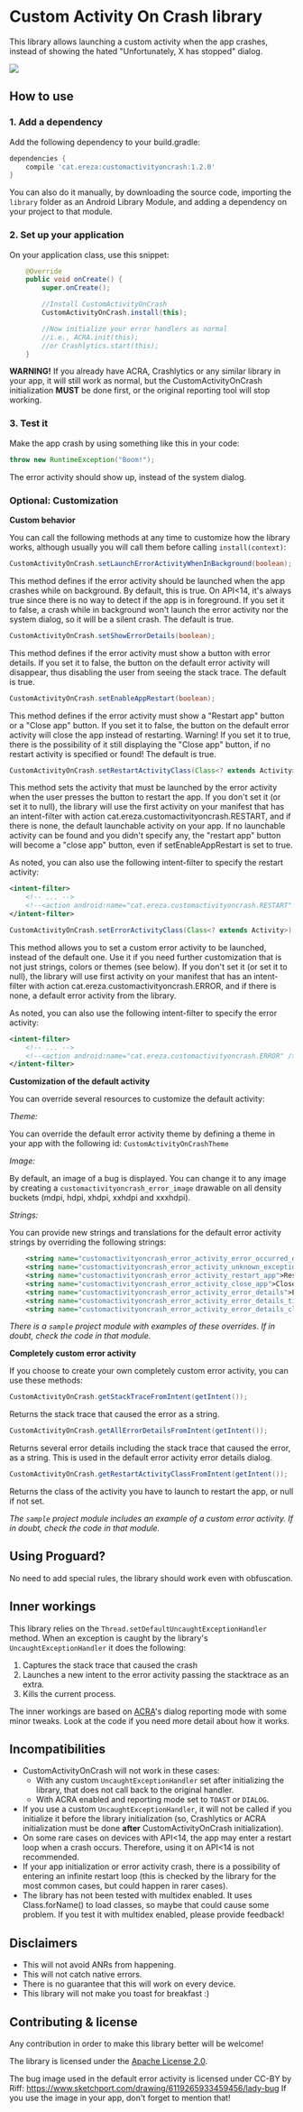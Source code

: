 # Custom Activity On Crash library

This library allows launching a custom activity when the app crashes, instead of showing the hated "Unfortunately, X has stopped" dialog.

![](https://github.com/Ereza/CustomActivityOnCrash/blob/master/images/frontpage.png)

## How to use

### 1. Add a dependency

Add the following dependency to your build.gradle:
```gradle
dependencies {
    compile 'cat.ereza:customactivityoncrash:1.2.0'
}
```

You can also do it manually, by downloading the source code, importing the `library` folder as an Android Library Module, and adding a dependency on your project to that module.

### 2. Set up your application

On your application class, use this snippet:
```java
    @Override
    public void onCreate() {
        super.onCreate();

        //Install CustomActivityOnCrash
        CustomActivityOnCrash.install(this);

        //Now initialize your error handlers as normal
        //i.e., ACRA.init(this);
        //or Crashlytics.start(this);
    }
```

**WARNING!** If you already have ACRA, Crashlytics or any similar library in your app, it will still work as normal, but the CustomActivityOnCrash initialization **MUST** be done first, or the original reporting tool will stop working.

### 3. Test it

Make the app crash by using something like this in your code:
```java
throw new RuntimeException("Boom!");
```

The error activity should show up, instead of the system dialog.

### Optional: Customization

**Custom behavior**

You can call the following methods at any time to customize how the library works, although usually you will call them before calling `install(context)`:

```java
CustomActivityOnCrash.setLaunchErrorActivityWhenInBackground(boolean);
```
This method defines if the error activity should be launched when the app crashes while on background.
By default, this is true. On API<14, it's always true since there is no way to detect if the app is in foreground.
If you set it to false, a crash while in background won't launch the error activity nor the system dialog, so it will be a silent crash.
The default is true.

```java
CustomActivityOnCrash.setShowErrorDetails(boolean);
```
This method defines if the error activity must show a button with error details.
If you set it to false, the button on the default error activity will disappear, thus disabling the user from seeing the stack trace.
The default is true.

```java
CustomActivityOnCrash.setEnableAppRestart(boolean);
```
This method defines if the error activity must show a "Restart app" button or a "Close app" button.
If you set it to false, the button on the default error activity will close the app instead of restarting.
Warning! If you set it to true, there is the possibility of it still displaying the "Close app" button,
if no restart activity is specified or found!
The default is true.

```java
CustomActivityOnCrash.setRestartActivityClass(Class<? extends Activity>);
```
This method sets the activity that must be launched by the error activity when the user presses the button to restart the app.
If you don't set it (or set it to null), the library will use the first activity on your manifest that has an intent-filter with action
cat.ereza.customactivityoncrash.RESTART, and if there is none, the default launchable activity on your app.
If no launchable activity can be found and you didn't specify any, the "restart app" button will become a "close app" button,
even if setEnableAppRestart is set to true.

As noted, you can also use the following intent-filter to specify the restart activity:
```xml
<intent-filter>
    <!-- ... -->
    <!--<action android:name="cat.ereza.customactivityoncrash.RESTART" />-->
</intent-filter>
```

```java
CustomActivityOnCrash.setErrorActivityClass(Class<? extends Activity>);
```
This method allows you to set a custom error activity to be launched, instead of the default one.
Use it if you need further customization that is not just strings, colors or themes (see below).
If you don't set it (or set it to null), the library will use first activity on your manifest that has an intent-filter with action
cat.ereza.customactivityoncrash.ERROR, and if there is none, a default error activity from the library.

As noted, you can also use the following intent-filter to specify the error activity:
```xml
<intent-filter>
    <!-- ... -->
    <!--<action android:name="cat.ereza.customactivityoncrash.ERROR" />-->
</intent-filter>
```

**Customization of the default activity**

You can override several resources to customize the default activity:

*Theme:*

You can override the default error activity theme by defining a theme in your app with the following id: `CustomActivityOnCrashTheme`

*Image:*

By default, an image of a bug is displayed. You can change it to any image by creating a `customactivityoncrash_error_image` drawable on all density buckets (mdpi, hdpi, xhdpi, xxhdpi and xxxhdpi).

*Strings:*

You can provide new strings and translations for the default error activity strings by overriding the following strings:
```xml
    <string name="customactivityoncrash_error_activity_error_occurred_explanation">An unexpected error occurred.\nSorry for the inconvenience.</string>
    <string name="customactivityoncrash_error_activity_unknown_exception">Unknown exception</string>
    <string name="customactivityoncrash_error_activity_restart_app">Restart app</string>
    <string name="customactivityoncrash_error_activity_close_app">Close app</string>
    <string name="customactivityoncrash_error_activity_error_details">Error details</string>
    <string name="customactivityoncrash_error_activity_error_details_title">Error details</string>
    <string name="customactivityoncrash_error_activity_error_details_close">Close</string>
```

*There is a `sample` project module with examples of these overrides. If in doubt, check the code in that module.*

**Completely custom error activity**

If you choose to create your own completely custom error activity, you can use these methods:

```java
CustomActivityOnCrash.getStackTraceFromIntent(getIntent());
```
Returns the stack trace that caused the error as a string.

```java
CustomActivityOnCrash.getAllErrorDetailsFromIntent(getIntent());
```
Returns several error details including the stack trace that caused the error, as a string. This is used in the default error activity error details dialog.

```java
CustomActivityOnCrash.getRestartActivityClassFromIntent(getIntent());
```
Returns the class of the activity you have to launch to restart the app, or null if not set.

*The `sample` project module includes an example of a custom error activity. If in doubt, check the code in that module.*

## Using Proguard?

No need to add special rules, the library should work even with obfuscation.

## Inner workings

This library relies on the `Thread.setDefaultUncaughtExceptionHandler` method.
When an exception is caught by the library's `UncaughtExceptionHandler` it does the following:

1. Captures the stack trace that caused the crash
2. Launches a new intent to the error activity passing the stacktrace as an extra.
3. Kills the current process.

The inner workings are based on [ACRA](https://github.com/ACRA/acra)'s dialog reporting mode with some minor tweaks. Look at the code if you need more detail about how it works.

## Incompatibilities

* CustomActivityOnCrash will not work in these cases:
    * With any custom `UncaughtExceptionHandler` set after initializing the library, that does not call back to the original handler.
    * With ACRA enabled and reporting mode set to `TOAST` or `DIALOG`.
* If you use a custom `UncaughtExceptionHandler`, it will not be called if you initialize it before the library initialization (so, Crashlytics or ACRA initialization must be done **after** CustomActivityOnCrash initialization).
* On some rare cases on devices with API<14, the app may enter a restart loop when a crash occurs. Therefore, using it on API<14 is not recommended.
* If your app initialization or error activity crash, there is a possibility of entering an infinite restart loop (this is checked by the library for the most common cases, but could happen in rarer cases).
* The library has not been tested with multidex enabled. It uses Class.forName() to load classes, so maybe that could cause some problem. If you test it with multidex enabled, please provide feedback!

## Disclaimers

* This will not avoid ANRs from happening.
* This will not catch native errors.
* There is no guarantee that this will work on every device.
* This library will not make you toast for breakfast :)

## Contributing & license

Any contribution in order to make this library better will be welcome!

The library is licensed under the [Apache License 2.0](https://github.com/Ereza/CustomActivityOnCrash/blob/master/LICENSE).

The bug image used in the default error activity is licensed under CC-BY by Riff: https://www.sketchport.com/drawing/6119265933459456/lady-bug
If you use the image in your app, don't forget to mention that!